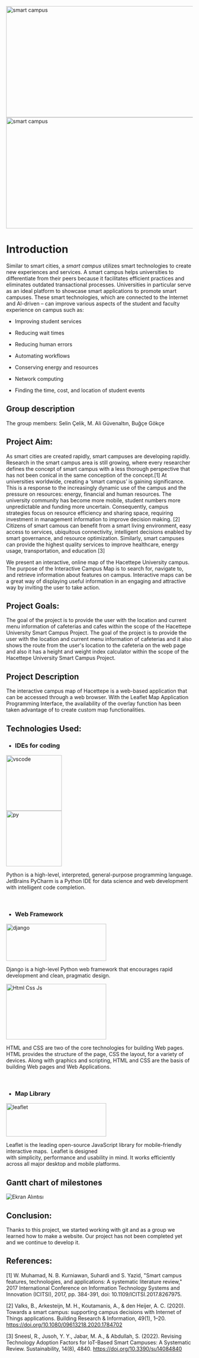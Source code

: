 
<img src="https://i.ibb.co/sHNM5Vq/campus-life.png" alt="smart campus" width="650" height="300"/> 

<img src="https://i.ibb.co/VQRPX3V/campus-life2.png" alt="smart campus" width="650" height="300"/> 


# Introduction
Similar to smart cities, a *smart campus* utilizes smart technologies to create new experiences and services. A smart campus helps universities to differentiate from their peers because it facilitates efficient practices and eliminates outdated transactional processes. Universities in particular serve as an ideal platform to showcase smart applications to promote smart campuses. These smart technologies, which are connected to the Internet and AI-driven – can improve various aspects of the student and faculty experience on campus such as:

- Improving student services
* Reducing wait times
- Reducing human errors
* Automating workflows
- Conserving energy and resources
* Network computing
- Finding the time, cost, and location of student events
 
## Group description
The group members: Selin Çelik, M. Ali Güvenaltın, Buğçe Gökçe

## Project Aim: 


As smart cities are created rapidly, smart campuses are developing rapidly. Research in the smart campus area is still growing, where every researcher defines the concept of smart campus with a less thorough perspective that has not been conical in the same conception of the concept.[1] 
At universities worldwide, creating a ‘smart campus’ is gaining significance. This is a response to the increasingly dynamic use of the campus and the pressure on resources: energy, financial and human resources. The university community has become more mobile, student numbers more unpredictable and funding more uncertain. Consequently, campus strategies focus on resource efficiency and sharing space, requiring investment in management information to improve decision making. [2] 
Citizens of smart camous can benefit from a smart living environment, easy access to services, ubiquitous connectivity, intelligent decisions enabled by smart governance, and resource optimization. Similarly, smart campuses can provide the highest quality services to improve healthcare, energy usage, transportation, and education [3]

We present an interactive, online map of the Hacettepe University campus. The purpose of the Interactive Campus Map is to search for, navigate to, and retrieve information about features on campus. Interactive maps can be a great way of displaying useful information in an engaging and attractive way by inviting the user to take action.



## Project Goals:

The goal of the project is to provide the user with the location and current menu information of cafeterias and cafes within the scope of the Hacettepe University Smart Campus Project. 
The goal of the project is to provide the user with the location and current menu information of cafeterias and it also shows the route from the user's location to the cafeteria on the web page and also it has a height and weight index calculator within the scope of the Hacettepe University Smart Campus Project.

## Project Description

The interactive campus map of Hacettepe is a web-based application that can be accessed through a web browser. With the Leaflet Map Application Programming Interface, the availability of the overlay function has been taken advantage of to create custom map functionalities.

## Technologies Used:

- ### IDEs for coding
<a href="https://code.visualstudio.com/" target="_blank" rel="noreferrer"> <img src="https://upload.wikimedia.org/wikipedia/commons/thumb/9/9a/Visual_Studio_Code_1.35_icon.svg/2048px-Visual_Studio_Code_1.35_icon.svg.png" alt="vscode" width="150" height="150"/></a> <br>
<img src="https://upload.wikimedia.org/wikipedia/commons/1/1d/PyCharm_Icon.svg" alt="py" width="150" height="150"/> 

Python is a high-level, interpreted, general-purpose programming language. JetBrains PyCharm is a Python IDE for data science and web development with intelligent code completion.




<br>

- ### Web Framework
<img src="https://bhrigu.me/images/djangoforeignkey/python-django_hubd9a9d7e74b0dc50d74c27398126538a_41136_900x500_fit_box_2.png" alt="django" width="270" height="100"/>

Django is a high-level Python web framework that encourages rapid development and clean, pragmatic design. 


<a href="https://www.w3.org/standards/webdesign/htmlcss" target="_blank" rel="noreferrer"> <img src="https://cutewallpaper.org/24/javascript-logo-png/javascript-logo-png-html-js-and-css-logo-cascading-style-sheets-javascript-html.png" alt="Html Css Js" width="270" height="150"/> </a>

HTML and CSS are two of the core technologies for building Web pages. 
HTML provides the structure of the page, CSS the layout, for a variety of devices. Along with graphics and scripting, HTML and CSS are the basis of building Web pages and Web Applications. 



<br>

- ### Map Library
<a href="https://leafletjs.com/" target="_blank" rel="noreferrer"> <img src="https://leafletjs.com/docs/images/logo.png" alt="leaflet" width="270" height="90"/> </a> 


Leaflet is the leading open-source JavaScript library for mobile-friendly interactive maps.  Leaflet is designed with simplicity, performance and usability in mind. It works efficiently across all major desktop and mobile platforms.

## Gantt chart of milestones
![Ekran Alıntısı](https://user-images.githubusercontent.com/62646578/165597508-619a5f3d-7afd-44b8-9497-cc3e5154337d.JPG)

 ## Conclusion:
Thanks to this project, we started working with git and as a group we learned how to make a website. Our project has not been completed yet and we continue to develop it.
 
 ## References:
 [1] W. Muhamad, N. B. Kurniawan, Suhardi and S. Yazid, "Smart campus features, technologies, and applications: A systematic literature review," 2017 International Conference on Information Technology Systems and Innovation (ICITSI), 2017, pp. 384-391, doi: 10.1109/ICITSI.2017.8267975.

[2] Valks, B., Arkesteijn, M. H., Koutamanis, A., & den Heijer, A. C. (2020). Towards a smart campus: supporting campus decisions with Internet of Things applications. Building Research & Information, 49(1), 1–20. https://doi.org/10.1080/09613218.2020.1784702

[3] Sneesl, R., Jusoh, Y. Y., Jabar, M. A., & Abdullah, S. (2022). Revising Technology Adoption Factors for IoT-Based Smart Campuses: A Systematic Review. Sustainability, 14(8), 4840. https://doi.org/10.3390/su14084840

